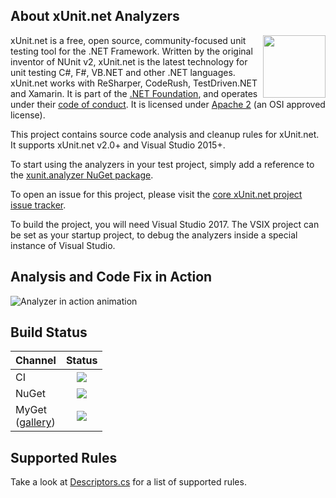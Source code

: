 
## About xUnit.net Analyzers

[<img align="right" src="https://xunit.github.io/images/dotnet-fdn-logo.png" width="100" />](https://www.dotnetfoundation.org/)

xUnit.net is a free, open source, community-focused unit testing tool for the .NET Framework. Written by the original inventor of NUnit v2, xUnit.net is the latest technology for unit testing C#, F#, VB.NET and other .NET languages. xUnit.net works with ReSharper, CodeRush, TestDriven.NET and Xamarin. It is part of the [.NET Foundation](https://www.dotnetfoundation.org/), and operates under their [code of conduct](https://www.dotnetfoundation.org/code-of-conduct). It is licensed under [Apache 2](https://opensource.org/licenses/Apache-2.0) (an OSI approved license).

This project contains source code analysis and cleanup rules for xUnit.net. It supports xUnit.net v2.0+ and Visual Studio 2015+.

To start using the analyzers in your test project, simply add a reference to the [xunit.analyzer NuGet package](https://www.nuget.org/packages/xunit.analyzers/).

To open an issue for this project, please visit the [core xUnit.net project issue tracker](https://github.com/xunit/xunit/issues).

To build the project, you will need Visual Studio 2017. The VSIX project can be set as your startup project, to debug the analyzers inside a special instance of Visual Studio.

## Analysis and Code Fix in Action

![Analyzer in action animation](https://cloud.githubusercontent.com/assets/607223/25752060/fb4af444-316b-11e7-9e7c-fc69ade132fb.gif)

## Build Status

Channel  | Status
-------- | :-------:
CI |  <a href="https://ci.appveyor.com/project/xunit/xunit.analyzers"><img src="https://ci.appveyor.com/api/projects/status/qvurc9j02j8a8qy4/branch/master?svg=true" /></a>
NuGet | <a href="https://www.nuget.org/packages/xunit.analyzers/"><img src="https://img.shields.io/nuget/v/xunit.analyzers.svg?style=flat)" /></a>
MyGet<br>([gallery](https://www.myget.org/gallery/xunit/)) | <a href="https://www.myget.org/feed/xunit/package/nuget/xunit.analyzers"><img src="https://img.shields.io/myget/xunit/vpre/xunit.analyzers.svg?style=flat)"/></a>

## Supported Rules

Take a look at [Descriptors.cs](https://github.com/xunit/xunit.analyzers/blob/master/src/xunit.analyzers/Descriptors.cs) for a list of supported rules.

